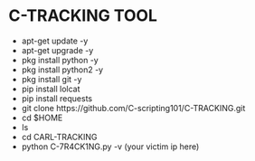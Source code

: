 # C-TRACKING TOOL


<ul>
  
<li> apt-get update -y </li>

<li> apt-get upgrade -y </li>

<li> pkg install python -y </li>

<li> pkg install python2 -y </li>

<li> pkg install git -y </li>

<li> pip install lolcat </li>

<li> pip install requests </li>

<li> git clone https://github.com/C-scripting101/C-TRACKING.git </li>

<li> cd $HOME </li>

<li> ls </li>

<li> cd CARL-TRACKING </li>

<li> python C-7R4CK1NG.py -v (your victim ip here) </li>

</ul>
